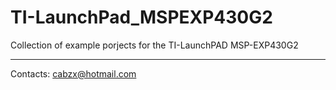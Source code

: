 TI-LaunchPad_MSPEXP430G2
========================

Collection of example porjects for the TI-LaunchPAD MSP-EXP430G2

------------------------
Contacts: cabzx@hotmail.com
